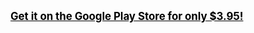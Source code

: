 <a style="font-size: larger;color:black;font-weight:bold;text-decoration:underline;" href="https://play.google.com/store/apps/details?id=com.jaredshack.androidtime">Get it on the Google Play Store for only $3.95!</a>
